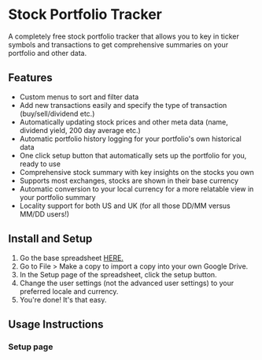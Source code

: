 # Stock Portfolio Tracker
A completely free stock portfolio tracker that allows you to key in ticker symbols and transactions to get comprehensive summaries on your portfolio and other data.

## Features
- Custom menus to sort and filter data
- Add new transactions easily and specify the type of transaction (buy/sell/dividend etc.)
- Automatically updating stock prices and other meta data (name, dividend yield, 200 day average etc.)
- Automatic portfolio history logging for your portfolio's own historical data
- One click setup button that automatically sets up the portfolio for you, ready to use
- Comprehensive stock summary with key insights on the stocks you own
- Supports most exchanges, stocks are shown in their base currency
- Automatic conversion to your local currency for a more relatable view in your portfolio summary
- Locality support for both US and UK (for all those DD/MM versus MM/DD users!)

## Install and Setup
1. Go the base spreadsheet [HERE.](https://docs.google.com/spreadsheets/d/1i9omUX7J5SM07y7DBchXvKaKvsHgTlY5SLZevnR1kO4/edit?usp=sharing)
2. Go to File > Make a copy to import a copy into your own Google Drive.
3. In the Setup page of the spreadsheet, click the setup button.
4. Change the user settings (not the advanced user settings) to your preferred locale and currency.
5. You're done! It's that easy.

## Usage Instructions
### Setup page
